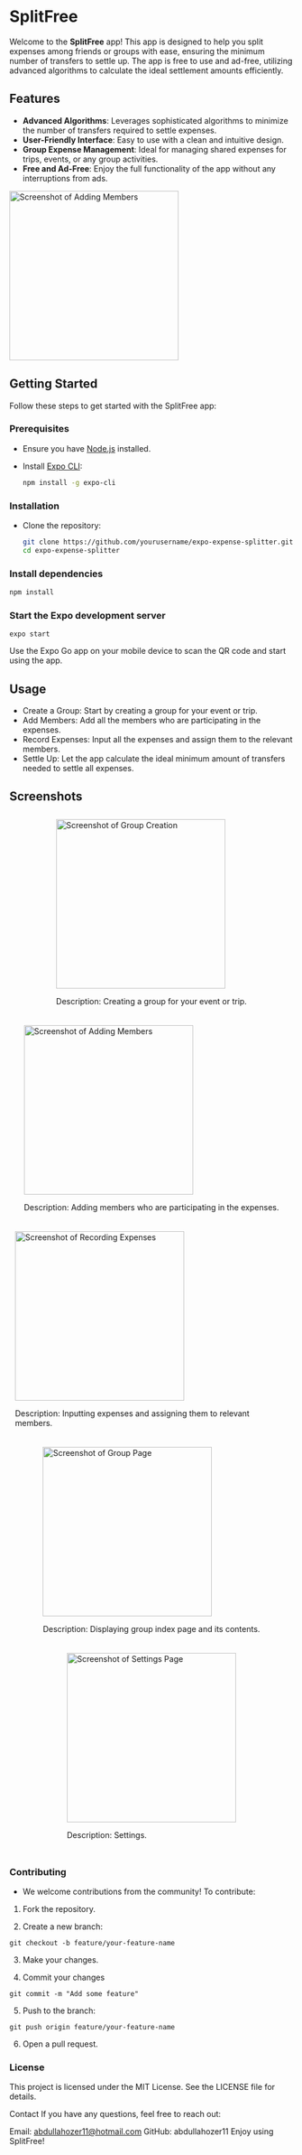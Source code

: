 # SplitFree

Welcome to the **SplitFree** app! This app is designed to help you split expenses among friends or groups with ease, ensuring the minimum number of transfers to settle up. The app is free to use and ad-free, utilizing advanced algorithms to calculate the ideal settlement amounts efficiently.

## Features

- **Advanced Algorithms**: Leverages sophisticated algorithms to minimize the number of transfers required to settle expenses.
- **User-Friendly Interface**: Easy to use with a clean and intuitive design.
- **Group Expense Management**: Ideal for managing shared expenses for trips, events, or any group activities.
- **Free and Ad-Free**: Enjoy the full functionality of the app without any interruptions from ads.

<img src="https://i.ibb.co/BC1st9k/Split-Free.png" alt="Screenshot of Adding Members" width="300"/>

## Getting Started

Follow these steps to get started with the SplitFree app:

### Prerequisites

- Ensure you have [Node.js](https://nodejs.org/) installed.
- Install [Expo CLI](https://docs.expo.dev/get-started/installation/):

  ```bash
  npm install -g expo-cli
  ```

### Installation

- Clone the repository:

  ```bash
  git clone https://github.com/yourusername/expo-expense-splitter.git
  cd expo-expense-splitter
  ```
### Install dependencies

  ```bash
  npm install
  ```

### Start the Expo development server

  ```
  expo start
  ```
Use the Expo Go app on your mobile device to scan the QR code and start using the app.

## Usage
- Create a Group: Start by creating a group for your event or trip.
- Add Members: Add all the members who are participating in the expenses.
- Record Expenses: Input all the expenses and assign them to the relevant members.
- Settle Up: Let the app calculate the ideal minimum amount of transfers needed to settle all expenses.

## Screenshots

<div style="display: flex; flex-direction: row; flex-wrap: wrap; justify-content: space-around;">

<div style="margin: 10px;">
  <img src="https://i.ibb.co/mT4ZWHr/sc-create-group.jpg" alt="Screenshot of Group Creation" width="300"/>
  <p>Description: Creating a group for your event or trip.</p>
</div>

<div style="margin: 10px;">
  <img src="https://i.ibb.co/jHjGHC3/sc-create-group-add-members.jpg" alt="Screenshot of Adding Members" width="300"/>
  <p>Description: Adding members who are participating in the expenses.</p>
</div>

<div style="margin: 10px;">
  <img src="https://i.ibb.co/58wptwX/sc-expense-form.jpg" alt="Screenshot of Recording Expenses" width="300"/>
  <p>Description: Inputting expenses and assigning them to relevant members.</p>
</div>

<div style="margin: 10px;">
  <img src="https://i.ibb.co/ZLHp33Q/sc-group-index.jpg" alt="Screenshot of Group Page" width="300"/>
  <p>Description: Displaying group index page and its contents.</p>
</div>

<div style="margin: 10px;">
  <img src="https://i.ibb.co/GtVfWhw/sc-settings.jpg" alt="Screenshot of Settings Page" width="300"/>
  <p>Description: Settings.</p>
</div>

</div>


### Contributing
- We welcome contributions from the community! To contribute:

1. Fork the repository.

2. Create a new branch:

  ```
  git checkout -b feature/your-feature-name
  ```

3. Make your changes.

4. Commit your changes

  ```
  git commit -m "Add some feature"
  ```
5. Push to the branch:
  ```
  git push origin feature/your-feature-name
  ```
6. Open a pull request.

### License
This project is licensed under the MIT License. See the LICENSE file for details.

Contact
If you have any questions, feel free to reach out:

Email: abdullahozer11@hotmail.com
GitHub: abdullahozer11
Enjoy using SplitFree!

